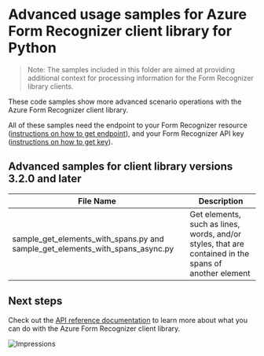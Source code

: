 # Advanced usage samples for Azure Form Recognizer client library for Python

> Note: The samples included in this folder are aimed at providing additional context for processing information for the Form Recognizer library clients.

These code samples show more advanced scenario operations with the Azure Form Recognizer client library.

All of these samples need the endpoint to your Form Recognizer resource ([instructions on how to get endpoint][get-endpoint-instructions]), and your Form Recognizer API key ([instructions on how to get key][get-key-instructions]).

## Advanced samples for client library versions 3.2.0 and later

|**File Name**|**Description**|
|----------------|-------------|
|sample_get_elements_with_spans.py and sample_get_elements_with_spans_async.py|Get elements, such as lines, words, and/or styles, that are contained in the spans of another element|

## Next steps

Check out the [API reference documentation][python-fr-ref-docs] to learn more about
what you can do with the Azure Form Recognizer client library.


[python-fr-ref-docs]: https://aka.ms/azsdk/python/formrecognizer/docs
[get-endpoint-instructions]: https://github.com/Azure/azure-sdk-for-python/blob/main/sdk/formrecognizer/azure-ai-formrecognizer/README.md#get-the-endpoint
[get-key-instructions]: https://github.com/Azure/azure-sdk-for-python/blob/main/sdk/formrecognizer/azure-ai-formrecognizer/README.md#get-the-api-key

![Impressions](https://azure-sdk-impressions.azurewebsites.net/api/impressions/azure-sdk-for-python/sdk/formrecognizer/azure-ai-formrecognizer/samples/v3.2/advanced_samples/README.png)

